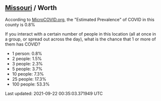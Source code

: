 
## [Missouri](/united-states/missouri) / Worth

According to [MicroCOVID.org](http://microcovid.org),
the "Estimated Prevalence" of COVID in this county is 0.8%

If you interact with a certain number of people in this location
(all at once in a group, or spread out across the day), what is the chance that
1 or more of them has COVID?

- 1 person: 0.8%
- 2 people: 1.5%
- 3 people: 2.3%
- 5 people: 3.7%
- 10 people: 7.3%
- 25 people: 17.3%
- 100 people: 53.3%

Last updated: 2021-09-22 00:35:03.371949 UTC
